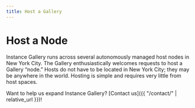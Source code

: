 ```yaml
---
title: Host a Gallery
---
```


# Host a Node

Instance Gallery runs across several autonomously managed host nodes in New York City. The Gallery enthusiastically welcomes requests to host a Gallery &ldquo;node.&rdquo; Hosts do not have to be located in New York City; they may be anywhere in the world. Hosting is simple and requires very little from host spaces.

Want to help us expand Instance Gallery? [Contact us]({{ "/contact/" | relative_url }})!
